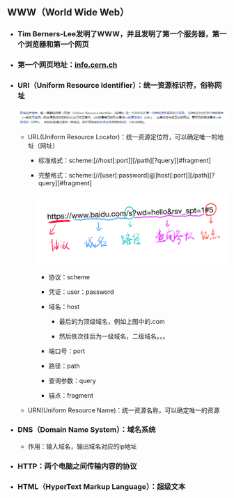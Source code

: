 ## WWW（**World Wide Web**）

* ### Tim Berners-Lee发明了WWW，并且发明了第一个服务器，第一个浏览器和第一个网页
* ### 第一个网页地址：[info.cern.ch](http://info.cern.ch/)
* ### URI（Uniform Resource Identifier）：统一资源标识符，俗称网址

  ![](/assets/URI.png)

  * URL\(Uniform Resource Locator\)：统一资源定位符，可以确定唯一的地址（网址）

    * 标准格式：scheme:\[//host\[:port\]\]\[/path\]\[?query\]\[\#fragment\]

    * 完整格式：scheme:\[//\[user\[:password\]@\]host\[:port\]\]\[/path\]\[?query\]\[\#fragment\]

      ![](/assets/URL.png)

      * 协议：scheme

      * 凭证：user：password

      * 域名：host

        * 最后的为顶级域名，例如上图中的.com

        * 然后依次往后为一级域名，二级域名。。。

      * 端口号：port

      * 路径：path

      * 查询参数：query

      * 锚点：fragment

  * URN\(Uniform Resource Name\)：统一资源名称，可以确定唯一的资源

* ### DNS（Domain Name System）：域名系统

  * 作用：输入域名，输出域名对应的ip地址
* ### HTTP：两个电脑之间传输内容的协议
* ### HTML（HyperText Markup Language）：超级文本



